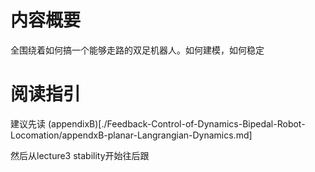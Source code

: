 # 内容概要
全围绕着如何搞一个能够走路的双足机器人。如何建模，如何稳定
# 阅读指引
建议先读 (appendixB)[./Feedback-Control-of-Dynamics-Bipedal-Robot-Locomation/appendxB-planar-Langrangian-Dynamics.md]

然后从lecture3 stability开始往后跟
